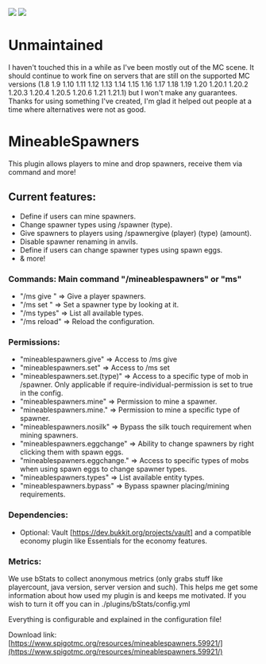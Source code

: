 <p>
  <img src="https://img.shields.io/bstats/players/7354">
  <img src="https://img.shields.io/bstats/servers/7354">
</p>

# Unmaintained

I haven't touched this in a while as I've been mostly out of the MC scene. It should continue to work fine on servers that are still on the supported MC versions (1.8 1.9 1.10 1.11 1.12 1.13 1.14 1.15 1.16 1.17 1.18 1.19 1.20 1.20.1 1.20.2 1.20.3 1.20.4 1.20.5 1.20.6 1.21 1.21.1) but I won't make any guarantees. Thanks for using something I've created, I'm glad it helped out people at a time where alternatives were not as good.

# MineableSpawners
This plugin allows players to mine and drop spawners, receive them via command and more!​


## Current features:

* Define if users can mine spawners.
* Change spawner types using /spawner (type).
* Give spawners to players using /spawnergive (player) (type) (amount).
* Disable spawner renaming in anvils.
* Define if users can change spawner types using spawn eggs.
* & more!


### Commands: Main command "/mineablespawners" or "ms"

   * "/ms give <player> <type> <amount>" => Give a player spawners.
   * "/ms set <mob>" => Set a spawner type by looking at it.
   * "/ms types" => List all available types.
   * "/ms reload" => Reload the configuration.

### Permissions:

   * "mineablespawners.give" => Access to /ms give
   * "mineablespawners.set" => Access to /ms set
   * "mineablespawners.set.(type)" => Access to a specific type of mob in /spawner. Only applicable if require-individual-permission is set to true in the config.
   * "mineablespawners.mine" => Permission to mine a spawner.
   * "mineablespawners.mine.<type>" => Permission to mine a specific type of spawner.
   * "mineablespawners.nosilk" => Bypass the silk touch requirement when mining spawners.
   * "mineablespawners.eggchange" => Ability to change spawners by right clicking them with spawn eggs.
   * "mineablespawners.eggchange.<type>" => Access to specific types of mobs when using spawn eggs to change spawner types.
   * "mineablespawners.types" => List available entity types.
   * "mineablespawners.bypass" => Bypass spawner placing/mining requirements.

### Dependencies:

   * Optional: Vault [https://dev.bukkit.org/projects/vault] and a compatible economy plugin like Essentials for the economy features.

### Metrics:
We use bStats to collect anonymous metrics (only grabs stuff like playercount, java version, server version and such). This helps me get some information about how used my plugin is and keeps me motivated. If you wish to turn it off you can in ./plugins/bStats/config.yml

Everything is configurable and explained in the configuration file!

Download link: [https://www.spigotmc.org/resources/mineablespawners.59921/](https://www.spigotmc.org/resources/mineablespawners.59921/)
